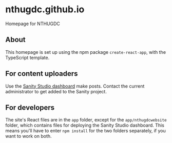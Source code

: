 # nthugdc.github.io
Homepage for NTHUGDC

## About
This homepage is set up using the npm package `create-react-app`, with the TypeScript template.

## For content uploaders

Use the [Sanity Studio dashboard](https://nthugdc.sanity.studio) make posts. Contact the current administrator to get added to the Sanity project.

## For developers

The site's React files are in the `app` folder, except for the `app/nthugdcwebsite` folder, which contains files for deploying the Sanity Studio dashboard. This means you'll have to enter `npm install` for the two folders separately, if you want to work on both.